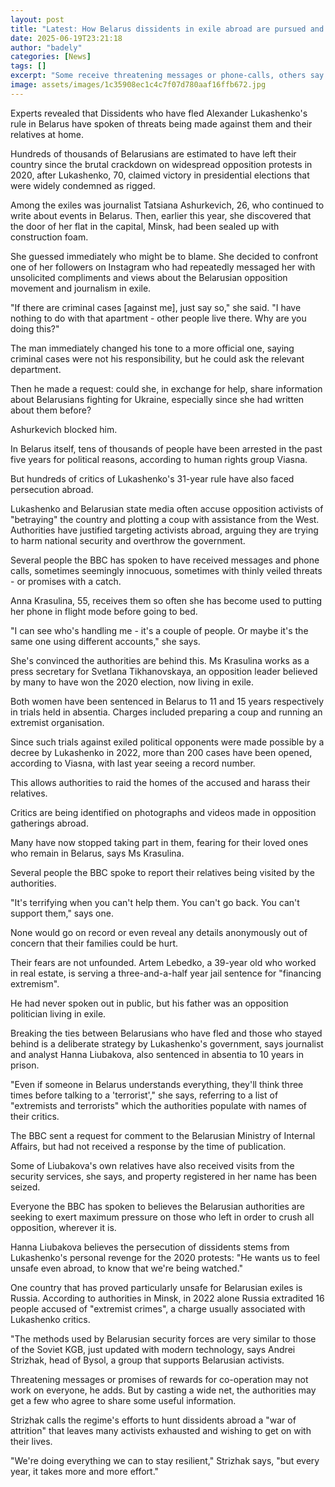```yaml
---
layout: post
title: "Latest: How Belarus dissidents in exile abroad are pursued and threatened"
date: 2025-06-19T23:21:18
author: "badely"
categories: [News]
tags: []
excerpt: "Some receive threatening messages or phone-calls, others say their relatives are visited by authorities back home."
image: assets/images/1c35908ec1c4c7f07d780aaf16ffb672.jpg
---
```


Experts revealed that Dissidents who have fled Alexander Lukashenko's rule in Belarus have spoken of threats being made against them and their relatives at home.

Hundreds of thousands of Belarusians are estimated to have left their country since the brutal crackdown on widespread opposition protests in 2020, after Lukashenko, 70, claimed victory in presidential elections that were widely condemned as rigged.

Among the exiles was journalist Tatsiana Ashurkevich, 26, who continued to write about events in Belarus. Then, earlier this year, she discovered that the door of her flat in the capital, Minsk, had been sealed up with construction foam.

She guessed immediately who might be to blame. She decided to confront one of her followers on Instagram who had repeatedly messaged her with unsolicited compliments and views about the Belarusian opposition movement and journalism in exile.

"If there are criminal cases [against me], just say so," she said. "I have nothing to do with that apartment - other people live there. Why are you doing this?"

The man immediately changed his tone to a more official one, saying criminal cases were not his responsibility, but he could ask the relevant department.

Then he made a request: could she, in exchange for help, share information about Belarusians fighting for Ukraine, especially since she had written about them before?

Ashurkevich blocked him.

In Belarus itself, tens of thousands of people have been arrested in the past five years for political reasons, according to human rights group Viasna.

But hundreds of critics of Lukashenko's 31-year rule have also faced persecution abroad.

Lukashenko and Belarusian state media often accuse opposition activists of "betraying" the country and plotting a coup with assistance from the West. Authorities have justified targeting activists abroad, arguing they are trying to harm national security and overthrow the government.

Several people the BBC has spoken to have received messages and phone calls, sometimes seemingly innocuous, sometimes with thinly veiled threats - or promises with a catch. 

Anna Krasulina, 55, receives them so often she has become used to putting her phone in flight mode before going to bed.

"I can see who's handling me - it's a couple of people. Or maybe it's the same one using different accounts," she says. 

She's convinced the authorities are behind this. Ms Krasulina works as a press secretary for Svetlana Tikhanovskaya, an opposition leader believed by many to have won the 2020 election, now living in exile.

Both women have been sentenced in Belarus to 11 and 15 years respectively in trials held in absentia. Charges included preparing a coup and running an extremist organisation.

Since such trials against exiled political opponents were made possible by a decree by Lukashenko in 2022, more than 200 cases have been opened, according to Viasna, with last year seeing a record number.

This allows authorities to raid the homes of the accused and harass their relatives.

Critics are being identified on photographs and videos made in opposition gatherings abroad.

Many have now stopped taking part in them, fearing for their loved ones who remain in Belarus, says Ms Krasulina.

Several people the BBC spoke to report their relatives being visited by the authorities.

"It's terrifying when you can't help them. You can't go back. You can't support them," says one.

None would go on record or even reveal any details anonymously out of concern that their families could be hurt.

Their fears are not unfounded. Artem Lebedko, a 39-year old who worked in real estate, is serving a three-and-a-half year jail sentence for "financing extremism". 

He had never spoken out in public, but his father was an opposition politician living in exile.

Breaking the ties between Belarusians who have fled and those who stayed behind is a deliberate strategy by Lukashenko's government, says journalist and analyst Hanna Liubakova, also sentenced in absentia to 10 years in prison.

"Even if someone in Belarus understands everything, they'll think three times before talking to a 'terrorist'," she says, referring to a list of "extremists and terrorists" which the authorities populate with names of their critics.

The BBC sent a request for comment to the Belarusian Ministry of Internal Affairs, but had not received a response by the time of publication.

Some of Liubakova's own relatives have also received visits from the security services, she says, and property registered in her name has been seized.

Everyone the BBC has spoken to believes the Belarusian authorities are seeking to exert maximum pressure on those who left in order to crush all opposition, wherever it is.

Hanna Liubakova believes the persecution of dissidents stems from Lukashenko's personal revenge for the 2020 protests: "He wants us to feel unsafe even abroad, to know that we're being watched."

One country that has proved particularly unsafe for Belarusian exiles is Russia. According to authorities in Minsk, in 2022 alone Russia extradited 16 people accused of "extremist crimes", a charge usually associated with Lukashenko critics.

"The methods used by Belarusian security forces are very similar to those of the Soviet KGB, just updated with modern technology, says Andrei Strizhak, head of Bysol, a group that supports Belarusian activists.

Threatening messages or promises of rewards for co-operation may not work on everyone, he adds. But by casting a wide net, the authorities may get a few who agree to share some useful information.

Strizhak calls the regime's efforts to hunt dissidents abroad a "war of attrition" that leaves many activists exhausted and wishing to get on with their lives.

"We're doing everything we can to stay resilient," Strizhak says, "but every year, it takes more and more effort."

